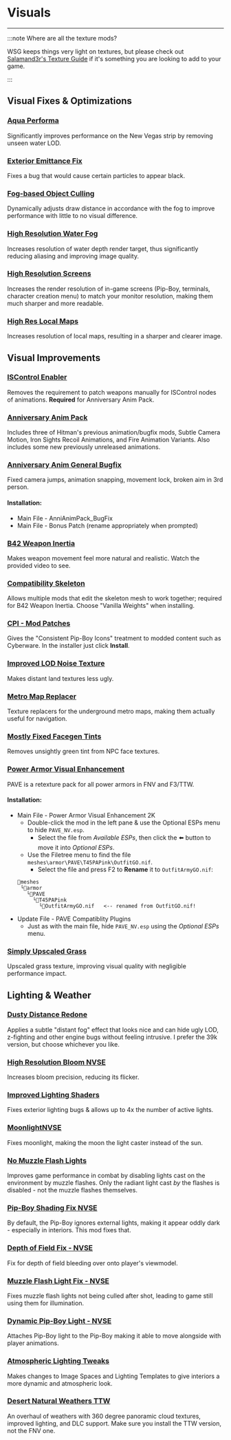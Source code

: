 ﻿# Visuals

---

:::note Where are all the texture mods?

WSG keeps things very light on textures, but please check out
[Salamand3r's Texture Guide](https://salamand3r.fail/texture-guide) if it's something you
are looking to add to your game.

:::

## Visual Fixes & Optimizations

### [Aqua Performa](https://www.nexusmods.com/newvegas/mods/78617)

Significantly improves performance on the New Vegas strip by removing unseen water LOD.

### [Exterior Emittance Fix](https://www.nexusmods.com/newvegas/mods/80443)

Fixes a bug that would cause certain particles to appear black.

### [Fog-based Object Culling](https://www.nexusmods.com/newvegas/mods/79516)

Dynamically adjusts draw distance in accordance with the fog to improve performance with little to no visual difference.

### [High Resolution Water Fog](https://www.nexusmods.com/newvegas/mods/78400)

Increases resolution of water depth render target, thus significantly reducing aliasing and improving image quality.

### [High Resolution Screens](https://www.nexusmods.com/newvegas/mods/77989)

Increases the render resolution of in-game screens (Pip-Boy, terminals, character creation menu) to match your monitor resolution, making them much sharper and more readable.

### [High Res Local Maps](https://www.nexusmods.com/newvegas/mods/77963)

Increases resolution of local maps, resulting in a sharper and clearer image.

## Visual Improvements

### [ISControl Enabler](https://www.nexusmods.com/newvegas/mods/75417)

Removes the requirement to patch weapons manually for ISControl nodes of animations. **Required** for Anniversary Anim Pack.

### [Anniversary Anim Pack](https://www.nexusmods.com/newvegas/mods/70158)

Includes three of Hitman's previous animation/bugfix mods, Subtle Camera Motion,
Iron Sights Recoil Animations, and Fire Animation Variants. Also includes some
new previously unreleased animations.

### [Anniversary Anim General Bugfix](https://www.nexusmods.com/newvegas/mods/72320)

Fixed camera jumps, animation snapping, movement lock, broken aim in 3rd person.

#### Installation:

- Main File - AnniAnimPack_BugFix
- Main File - Bonus Patch (rename appropriately when prompted)

### [B42 Weapon Inertia](https://www.nexusmods.com/newvegas/mods/64335)

Makes weapon movement feel more natural and realistic. Watch the provided video to see.

### [Compatibility Skeleton](https://www.nexusmods.com/newvegas/mods/68776)

Allows multiple mods that edit the skeleton mesh to work together; required for B42 Weapon Inertia. 
Choose "Vanilla Weights" when installing.

### [CPI - Mod Patches](https://www.nexusmods.com/newvegas/mods/65046)

Gives the "Consistent Pip-Boy Icons" treatment to modded content such as Cyberware.
In the installer just click **Install**.

### [Improved LOD Noise Texture](https://www.nexusmods.com/newvegas/mods/46451)

Makes distant land textures less ugly.

### [Metro Map Replacer](https://taleoftwowastelands.com/viewtopic.php?f=55&t=7779)

Texture replacers for the underground metro maps, making them actually useful for navigation.

### [Mostly Fixed Facegen Tints](https://www.nexusmods.com/newvegas/mods/71577)

Removes unsightly green tint from NPC face textures.



### [Power Armor Visual Enhancement](https://www.nexusmods.com/newvegas/mods/74786)

PAVE is a retexture pack for all power armors in FNV and F3/TTW.

#### Installation:

- Main File - Power Armor Visual Enhancement 2K
  - Double-click the mod in the left pane & use the Optional ESPs menu to hide `PAVE_NV.esp`.
    - Select the file from *Available ESPs*, then click the ⬅️ button to move it into *Optional ESPs*.
  - Use the Filetree menu to find the file `meshes\armor\PAVE\T45PAPink\OutfitGO.nif`.
    - Select the file and press F2 to **Rename** it to `OutfitArmyGO.nif`:
  ```
  📁meshes
   └📁armor
     └📁PAVE
       └📁T45PAPink
         └📄OutfitArmyGO.nif   <-- renamed from OutfitGO.nif!
  ```
- Update File - PAVE Compatiblity Plugins
  - Just as with the main file, hide `PAVE_NV.esp` using the *Optional ESPs* menu.

### [Simply Upscaled Grass](https://www.nexusmods.com/newvegas/mods/79716)

Upscaled grass texture, improving visual quality with negligible performance impact.

## Lighting & Weather

### [Dusty Distance Redone](https://www.nexusmods.com/newvegas/mods/75183)

Applies a subtle "distant fog" effect that looks nice and can hide ugly LOD, z-fighting and other engine bugs without feeling intrusive.
I prefer the 39k version, but choose whichever you like.

### [High Resolution Bloom NVSE](https://www.nexusmods.com/newvegas/mods/77933)

Increases bloom precision, reducing its flicker.

### [Improved Lighting Shaders](https://www.nexusmods.com/newvegas/mods/69833)

Fixes exterior lighting bugs & allows up to 4x the number of active lights.

### [MoonlightNVSE](https://www.nexusmods.com/newvegas/mods/77683)

Fixes moonlight, making the moon the light caster instead of the sun.

### [No Muzzle Flash Lights](https://www.nexusmods.com/newvegas/mods/77781)

Improves game performance in combat by disabling lights cast on the environment by muzzle flashes.
Only the radiant light cast _by_ the flashes is disabled - not the muzzle flashes themselves.

### [Pip-Boy Shading Fix NVSE](https://www.nexusmods.com/newvegas/mods/77957)

By default, the Pip-Boy ignores external lights, making it appear oddly dark - especially in interiors. This mod fixes that.

### [Depth of Field Fix - NVSE](https://www.nexusmods.com/newvegas/mods/81200)

Fix for depth of field bleeding over onto player's viewmodel.

### [Muzzle Flash Light Fix - NVSE](https://www.nexusmods.com/newvegas/mods/81201)

Fixes muzzle flash lights not being culled after shot, leading to game still using them for illumination.

### [Dynamic Pip-Boy Light - NVSE](https://www.nexusmods.com/newvegas/mods/81203)

Attaches Pip-Boy light to the Pip-Boy making it able to move alongside with player animations.

### [Atmospheric Lighting Tweaks](https://www.nexusmods.com/newvegas/mods/79378)

Makes changes to Image Spaces and Lighting Templates to give interiors a more dynamic and atmospheric look.

### [Desert Natural Weathers TTW](https://www.nexusmods.com/newvegas/mods/75437)

An overhaul of weathers with 360 degree panoramic cloud textures, improved lighting, and DLC support. Make sure you install the TTW version, not the FNV one.